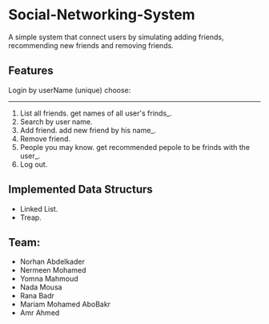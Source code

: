 # Social-Networking-System
A simple system that connect users by simulating adding friends, recommending new friends and removing friends.

## Features
Login by userName (unique)
choose:
***
1. List all friends.
get names of all user's frinds_.
2. Search by user name.
3. Add friend.
add new friend by his name_.
4. Remove friend.
5. People you may know.
get recommended pepole to be frinds with the user_.
6. Log out.
      
      
## Implemented Data Structurs
* Linked List.
* Treap.
   
   
   
## Team:
* Norhan Abdelkader
* Nermeen Mohamed
* Yomna Mahmoud
* Nada Mousa
* Rana Badr
* Mariam Mohamed AboBakr
* Amr Ahmed

